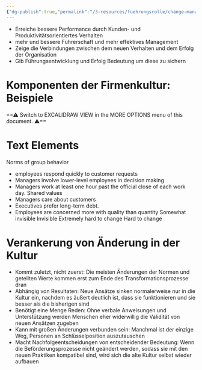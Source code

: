 ```yaml
---
{"dg-publish":true,"permalink":"/3-resources/fuehrungsrolle/change-management/change-management-nach-kotter/verankerung-der-neuen-ansaetze-in-der-kultur/","created":"2024-11-11T09:00:19.383+01:00","updated":"2024-05-26T18:57:02.369+02:00"}
---
```



- Erreiche bessere Performance durch Kunden- und Produktivitätsorientiertes Verhalten
- mehr und bessere Führerschaft und mehr effektives Management
- Zeige die Verbindungen zwischen dem neuen Verhalten und dem Erfolg der Organisation
- Gib Führungsentwicklung und Erfolg Bedeutung um diese zu sichern

# Komponenten der Firmenkultur: Beispiele


<div class="transclusion internal-embed is-loaded"><div class="markdown-embed">





==⚠  Switch to EXCALIDRAW VIEW in the MORE OPTIONS menu of this document. ⚠==

# Text Elements

Norms of group behavior
- employees respond quickly to
customer requests
- Managers involve lower-level
employees in decision making
- Managers work at least one
hour past the official close of
each work day. 
Shared values
- Managers care about customers
- Executives prefer long-term debt.
- Employees are concerned more with
quality than quantity 
Somewhat
invisible 
Invisible 
Extremely
hard to
change 
Hard to
change 


</div></div>


# Verankerung von Änderung in der Kultur

- Kommt zuletzt, nicht zuerst: Die meisten Änderungen der Normen und geteilten Werte kommen erst zum Ende des Transformationsprozesse dran
- Abhängig von Resultaten: Neue Ansätze sinken normalerweise nur in die Kultur ein, nachdem es äußert deutlich ist, dass sie funktionieren und sie besser als die bisherigen sind
- Benötigt eine Menge Reden: Ohne verbale Anweisungen und Unterstützung werden Menschen eher widerwillig die Validität von neuen Ansätzen zugeben
- Kann mit großen Änderungen verbunden sein: Manchmal ist der einzige Weg, Personen an Schlüsselposition auszutauschen
- Macht Nachfolgeentscheidungen von entscheidender Bedeutung: Wenn die Beförderungsprozesse nicht geändert werden, sodass sie mit den neuen Praktiken kompatibel sind, wird sich die alte Kultur selbst wieder aufbauen
